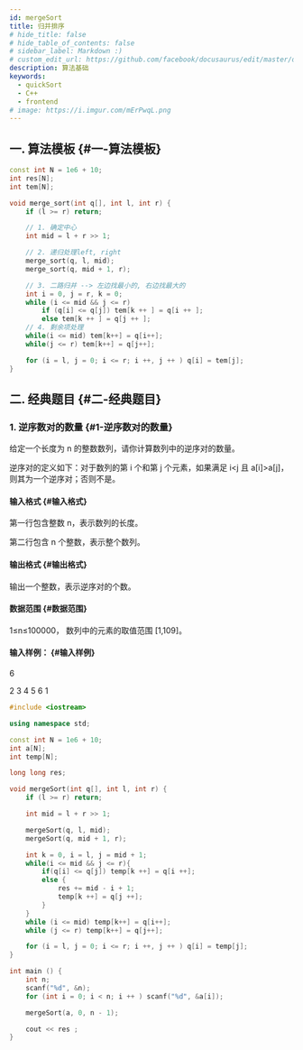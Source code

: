 ```yaml
---
id: mergeSort
title: 归并排序
# hide_title: false
# hide_table_of_contents: false
# sidebar_label: Markdown :)
# custom_edit_url: https://github.com/facebook/docusaurus/edit/master/docs/api-doc-markdown.md
description: 算法基础
keywords:
  - quickSort
  - C++
  - frontend
# image: https://i.imgur.com/mErPwqL.png
---
```


## 一. 算法模板 {#一-算法模板}

```cpp
const int N = 1e6 + 10;
int res[N];
int tem[N];

void merge_sort(int q[], int l, int r) {
    if (l >= r) return;

    // 1. 确定中心
    int mid = l + r >> 1;

    // 2. 递归处理left, right
    merge_sort(q, l, mid);
    merge_sort(q, mid + 1, r);

    // 3. 二路归并 --> 左边找最小的, 右边找最大的
    int i = 0, j = r, k = 0;
    while (i <= mid && j <= r)
        if (q[i] <= q[j]) tem[k ++ ] = q[i ++ ];
        else tem[k ++ ] = q[j ++ ];
    // 4. 剩余项处理
    while(i <= mid) tem[k++] = q[i++];
    while(j <= r) tem[k++] = q[j++];

    for (i = l, j = 0; i <= r; i ++, j ++ ) q[i] = tem[j];
}
```

## 二. 经典题目 {#二-经典题目}

### 1. 逆序数对的数量 {#1-逆序数对的数量}

给定一个长度为 n 的整数数列，请你计算数列中的逆序对的数量。

逆序对的定义如下：对于数列的第 i 个和第 j 个元素，如果满足 i<j 且 a[i]>a[j]，则其为一个逆序对；否则不是。

#### 输入格式 {#输入格式}

第一行包含整数 n，表示数列的长度。

第二行包含 n 个整数，表示整个数列。

#### 输出格式 {#输出格式}

输出一个整数，表示逆序对的个数。

#### 数据范围 {#数据范围}

1≤n≤100000，
数列中的元素的取值范围 [1,109]。

#### 输入样例： {#输入样例}

6

2 3 4 5 6 1

```cpp
#include <iostream>

using namespace std;

const int N = 1e6 + 10;
int a[N];
int temp[N];

long long res;

void mergeSort(int q[], int l, int r) {
    if (l >= r) return;

    int mid = l + r >> 1;

    mergeSort(q, l, mid);
    mergeSort(q, mid + 1, r);

    int k = 0, i = l, j = mid + 1;
    while(i <= mid && j <= r){
        if(q[i] <= q[j]) temp[k ++] = q[i ++];
        else {
            res += mid - i + 1;
            temp[k ++] = q[j ++];
        }
    }
    while (i <= mid) temp[k++] = q[i++];
    while (j <= r) temp[k++] = q[j++];

    for (i = l, j = 0; i <= r; i ++, j ++ ) q[i] = temp[j];
}

int main () {
    int n;
    scanf("%d", &n);
    for (int i = 0; i < n; i ++ ) scanf("%d", &a[i]);

    mergeSort(a, 0, n - 1);

    cout << res ;
}
```
